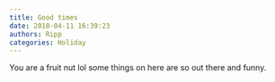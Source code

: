```yaml
---
title: Good times
date: 2018-04-11 16:39:23
authors: Ripp
categories: Holiday
---
```


 You are a fruit nut lol some things on here are so out there and funny.